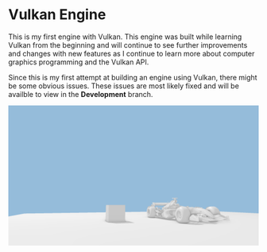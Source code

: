 # Vulkan Engine

This is my first engine with Vulkan. This engine was built while learning Vulkan from the beginning and will continue to see further improvements and changes
with new features as I continue to learn more about computer graphics programming and the Vulkan API.

Since this is my first attempt at building an engine using Vulkan, there might be some obvious issues. These issues are most likely fixed 
and will be availble to view in the **Development** branch.

![Running Instance of current engine](pictures/RunninEngineGam.PNG)
